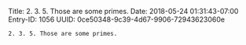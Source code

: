 Title: 2. 3. 5. Those are some primes.
Date: 2018-05-24 01:31:43-07:00
Entry-ID: 1056
UUID: 0ce50348-9c39-4d67-9906-72943623060e

`2. 3. 5. Those are some primes.`
